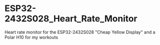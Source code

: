 # ESP32-2432S028_Heart_Rate_Monitor
Heart rate monitor for the ESP32-2432S028 "Cheap Yellow Display" and a Polar H10 for my workouts
